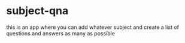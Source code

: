 # subject-qna
this is an app where you can add whatever subject and create a list of questions and answers as many as possible
